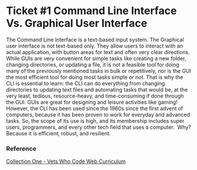 # Ticket #1 Command Line Interface Vs. Graphical User Interface

The Command Line Interface is a text-based input system. The Graphical user interface is not text-based only. 
They allow users to interact with an actual application, with button areas for text and often very clear directions. 
While GUIs are very convenient for simple tasks like creating a new folder, changing directories, or updating a file, 
it is not a feasible tool for doing many of the previously mentioned tasks in bulk or repetitively, nor is the GUI the 
most efficient tool for doing most tasks simple or not. That is why the CLI is essential to learn: the CLI can do 
everything from changing directories to updating text files and automating tasks that would be, at the very least, 
tedious, resource-heavy, and time-consuming if done through the GUI. GUIs are great for designing and leisure 
activities like gaming! However, the CLI has been used since the 1960s since the first advent of computers, 
because it has been proven to work for everyday and advanced tasks. So, the scope of its use is high, and its 
membership includes super users, programmers, and every other tech field that uses a computer. 
Why? Because it is efficient, robust, and resilient.

### Reference
[Collection One - Vets Who Code Web Curriculum](https://github.com/Vets-Who-Code/web-curriculum/blob/master/collection-one/collection-one.md)


